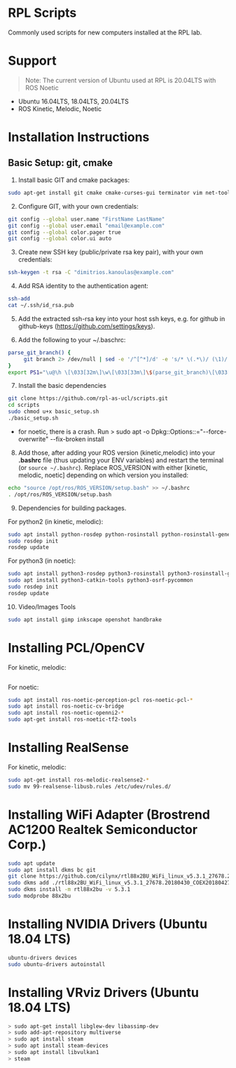 # RPL Scripts
Commonly used scripts for new computers installed at the RPL lab.

# Support
> Note: The current version of Ubuntu used at RPL is 20.04LTS with ROS Noetic
- Ubuntu 16.04LTS, 18.04LTS, 20.04LTS
- ROS Kinetic, Melodic, Noetic

# Installation Instructions

## Basic Setup: git, cmake

1. Install basic GIT and cmake packages:
```bash
sudo apt-get install git cmake cmake-curses-gui terminator vim net-tools
```

2. Configure GIT, with your own credentials:
```bash
git config --global user.name "FirstName LastName"
git config --global user.email "email@example.com"
git config --global color.pager true
git config --global color.ui auto
```

3. Create new SSH key (public/private rsa key pair), with your own credentials:
```bash
ssh-keygen -t rsa -C "dimitrios.kanoulas@example.com"
```

4. Add RSA identity to the authentication agent:
```bash
ssh-add
cat ~/.ssh/id_rsa.pub
```

5. Add the extracted ssh-rsa key into your host ssh keys, e.g. for github in github-keys (https://github.com/settings/keys).

6. Add the following to your ~/.baschrc:
```bash
parse_git_branch() {
     git branch 2> /dev/null | sed -e '/^[^*]/d' -e 's/* \(.*\)/ (\1)/'
}
export PS1="\u@\h \[\033[32m\]\w\[\033[33m\]\$(parse_git_branch)\[\033[00m\] $ "
```
7. Install the basic dependencies
```bash
git clone https://github.com/rpl-as-ucl/scripts.git
cd scripts
sudo chmod u+x basic_setup.sh
./basic_setup.sh
```
* for noetic, there is a crash.  Run > sudo apt -o Dpkg::Options::="--force-overwrite" --fix-broken install

8. Add those, after adding your ROS version (kinetic,melodic) into your **.bashrc** file (thus updating your ENV variables) and restart the terminal (or `source ~/.bashrc`).  Replace ROS_VERSION with either [kinetic, melodic, noetic] depending on which version you installed:
```bash
echo "source /opt/ros/ROS_VERSION/setup.bash" >> ~/.bashrc
. /opt/ros/ROS_VERSION/setup.bash
```

9. Dependencies for building packages.

For python2 (in kinetic, melodic):
```bash
sudo apt install python-rosdep python-rosinstall python-rosinstall-generator python-wstool build-essential
sudo rosdep init
rosdep update
```

For python3 (in noetic):
```bash
sudo apt install python3-rosdep python3-rosinstall python3-rosinstall-generator python3-wstool build-essential
sudo apt install python3-catkin-tools python3-osrf-pycommon
sudo rosdep init
rosdep update
```

10. Video/Images Tools
```bash
sudo apt install gimp inkscape openshot handbrake
```
# Installing PCL/OpenCV
For kinetic, melodic:
```bash
```

For noetic:
```bash
sudo apt install ros-noetic-perception-pcl ros-noetic-pcl-*
sudo apt install ros-noetic-cv-bridge
sudo apt install ros-noetic-openni2-*
sudo apt-get install ros-noetic-tf2-tools
```
# Installing RealSense
For kinetic, melodic:
```bash
sudo apt-get install ros-melodic-realsense2-*
sudo mv 99-realsense-libusb.rules /etc/udev/rules.d/
```

# Installing WiFi Adapter (Brostrend AC1200 Realtek Semiconductor Corp.)
```bash
sudo apt update
sudo apt install dkms bc git
git clone https://github.com/cilynx/rtl88x2BU_WiFi_linux_v5.3.1_27678.20180430_COEX20180427-5959
sudo dkms add ./rtl88x2BU_WiFi_linux_v5.3.1_27678.20180430_COEX20180427-5959
sudo dkms install -m rtl88x2bu -v 5.3.1
sudo modprobe 88x2bu
```

# Installing NVIDIA Drivers (Ubuntu 18.04 LTS)
```bash
ubuntu-drivers devices
sudo ubuntu-drivers autoinstall
```

# Installing VRviz Drivers (Ubuntu 18.04 LTS)
```bash
> sudo apt-get install libglew-dev libassimp-dev
> sudo add-apt-repository multiverse
> sudo apt install steam
> sudo apt install steam-devices
> sudo apt install libvulkan1
> steam
```
